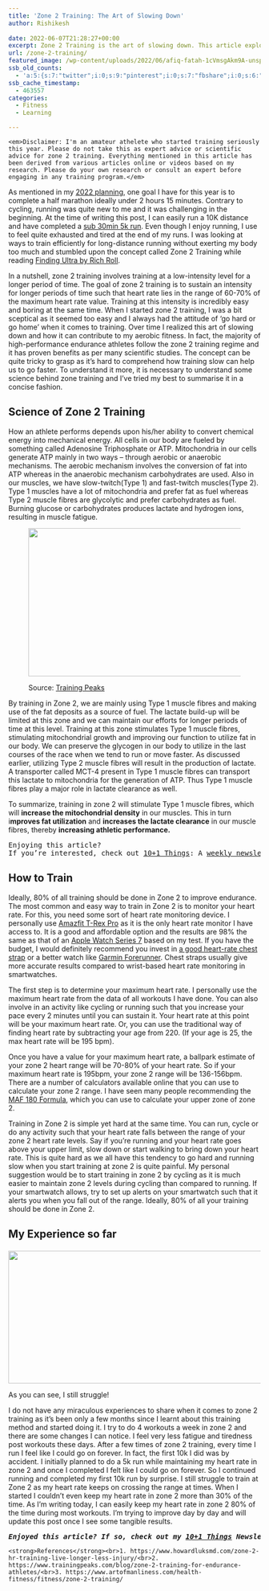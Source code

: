 ```yaml
---
title: 'Zone 2 Training: The Art of Slowing Down'
author: Rishikesh
 
date: 2022-06-07T21:28:27+00:00
excerpt: Zone 2 Training is the art of slowing down. This article explores why and how zone 2 training can make you a better athlete.
url: /zone-2-training/
featured_image: /wp-content/uploads/2022/06/afiq-fatah-1cVmsgAkm9A-unsplash-1200x797.jpg
ssb_old_counts:
  - 'a:5:{s:7:"twitter";i:0;s:9:"pinterest";i:0;s:7:"fbshare";i:0;s:6:"reddit";i:0;s:6:"tumblr";N;}'
ssb_cache_timestamp:
  - 463557
categories:
  - Fitness
  - Learning

---
```

<pre class="wp-block-code"><code>&lt;em>Disclaimer: I'm an amateur athelete who started training seriously this year. Please do not take this as expert advice or scientific advice for zone 2 training. Everything mentioned in this article has been derived from various articles online or videos based on my research. Please do your own research or consult an expert before engaging in any training program.&lt;/em></code></pre>

<p class="has-drop-cap">
  As mentioned in my <a href="https://rishikeshs.com/2022-planning/" title="2022 planning">2022 planning</a>, one goal I have for this year is to complete a half marathon ideally under 2 hours 15 minutes. Contrary to cycling, running was quite new to me and it was challenging in the beginning. At the time of writing this post, I can easily run a 10K distance and have completed a <a href="https://www.strava.com/activities/6845828156" target="_blank" rel="noreferrer noopener" title="sub 30min 5k run">sub 30min 5k run</a>. Even though I enjoy running, I use to feel quite exhausted and tired at the end of my runs. I was looking at ways to train efficiently for long-distance running without exerting my body too much and stumbled upon the concept called Zone 2 Training while reading <a href="https://geni.us/rsh-finding-ultra" rel="sponsored" title="Finding Ultra by Rich Roll">Finding Ultra by Rich Roll</a>.
</p>

In a nutshell, zone 2 training involves training at a low-intensity level for a longer period of time. The goal of zone 2 training is to sustain an intensity for longer periods of time such that heart rate lies in the range of 60-70% of the maximum heart rate value. Training at this intensity is incredibly easy and boring at the same time. When I started zone 2 training, I was a bit sceptical as it seemed too easy and I always had the attitude of &#8216;go hard or go home&#8217; when it comes to training. Over time I realized this art of slowing down and how it can contribute to my aerobic fitness. In fact, the majority of high-performance endurance athletes follow the zone 2 training regime and it has proven benefits as per many scientific studies. The concept can be quite tricky to grasp as it&#8217;s hard to comprehend how training slow can help us to go faster. To understand it more, it is necessary to understand some science behind zone training and I&#8217;ve tried my best to summarise it in a concise fashion.

## Science of Zone 2 Training

How an athlete performs depends upon his/her ability to convert chemical energy into mechanical energy. All cells in our body are fueled by something called Adenosine Triphosphate or ATP. Mitochondria in our cells generate ATP mainly in two ways &#8211; through aerobic or anaerobic mechanisms. The aerobic mechanism involves the conversion of fat into ATP whereas in the anaerobic mechanism carbohydrates are used. Also in our muscles, we have slow-twitch(Type 1) and fast-twitch muscles(Type 2). Type 1 muscles have a lot of mitochondria and prefer fat as fuel whereas Type 2 muscle fibres are glycolytic and prefer carbohydrates as fuel. Burning glucose or carbohydrates produces lactate and hydrogen ions, resulting in muscle fatigue.<figure class="wp-block-image size-full">

[<img decoding="async" loading="lazy" width="580" height="295" src="https://i0.wp.com/rishikeshs.com/wp-content/uploads/2022/06/image-1.png?resize=580%2C295&#038;ssl=1" alt="" class="wp-image-640" srcset="https://i0.wp.com/rishikeshs.com/wp-content/uploads/2022/06/image-1.png?w=649&ssl=1 649w, https://i0.wp.com/rishikeshs.com/wp-content/uploads/2022/06/image-1.png?resize=300%2C153&ssl=1 300w" sizes="(max-width: 580px) 100vw, 580px" data-recalc-dims="1" />][1]<figcaption>Source: <a href="https://www.trainingpeaks.com/blog/zone-2-training-for-endurance-athletes/" target="_blank" rel="noreferrer noopener" title="Training Peaks">Training Peaks</a></figcaption></figure> 

By training in Zone 2, we are mainly using Type 1 muscle fibres and making use of the fat deposits as a source of fuel. The lactate build-up will be limited at this zone and we can maintain our efforts for longer periods of time at this level. Training at this zone stimulates Type 1 muscle fibres, stimulating mitochondrial growth and improving our function to utilize fat in our body. We can preserve the glycogen in our body to utilize in the last courses of the race when we tend to run or move faster. As discussed earlier, utilizing Type 2 muscle fibres will result in the production of lactate. A transporter called MCT-4 present in Type 1 muscle fibres can transport this lactate to mitochondria for the generation of ATP. Thus Type 1 muscle fibres play a major role in lactate clearance as well.

To summarize, training in zone 2 will stimulate Type 1 muscle fibres, which will **increase the mitochondrial density** in our muscles. This in turn i**mproves fat utilization** and **increases the lactate clearance** in our muscle fibres, thereby **increasing athletic performance.**

<pre class="wp-block-preformatted">Enjoying this article?
If you’re interested, check out&nbsp;<a href="https://rishikesh.substack.com/about" target="_blank" rel="noreferrer noopener">10+1 Things</a>: A&nbsp;<a href="https://rishikesh.substack.com/" target="_blank" rel="noreferrer noopener">weekly newsletter</a>&nbsp;finely curated by me featuring 11 interesting things to feature your curiosity. <em><a href="https://rishikesh.substack.com/archive/" target="_blank" rel="noreferrer noopener">Check out the Archive!</a></em></pre>

## How to Train

Ideally, 80% of all training should be done in Zone 2 to improve endurance. The most common and easy way to train in Zone 2 is to monitor your heart rate. For this, you need some sort of heart rate monitoring device. I personally use <a href="https://geni.us/rsh-trex-pro" target="_blank" rel="noreferrer noopener sponsored" title="Amazfit T-Rex Pro">Amazfit T-Rex Pro</a> as it is the only heart rate monitor I have access to. It is a good and affordable option and the results are 98% the same as that of an <a href="https://geni.us/rsh-apple-watch7" target="_blank" rel="noreferrer noopener sponsored" title="Apple Watch Series 7">Apple Watch Series 7</a> based on my test. If you have the budget, I would definitely recommend you invest in <a href="https://geni.us/rsh-garmin-hrm" target="_blank" rel="noreferrer noopener sponsored" title=" a good heart-rate chest strap">a good heart-rate chest strap</a> or a better watch like <a href="https://geni.us/rsh-forerunner-945" target="_blank" rel="noreferrer noopener sponsored" title="Garmin Forerunner">Garmin Forerunner</a>. Chest straps usually give more accurate results compared to wrist-based heart rate monitoring in smartwatches.

The first step is to determine your maximum heart rate. I personally use the maximum heart rate from the data of all workouts I have done. You can also involve in an activity like cycling or running such that you increase your pace every 2 minutes until you can sustain it. Your heart rate at this point will be your maximum heart rate. Or, you can use the traditional way of finding heart rate by subtracting your age from 220. (If your age is 25, the max heart rate will be 195 bpm).

Once you have a value for your maximum heart rate, a ballpark estimate of your zone 2 heart range will be 70-80% of your heart rate. So if your maximum heart rate is 195bpm, your zone 2 range will be 136-156bpm. There are a number of calculators available online that you can use to calculate your zone 2 range. I have seen many people recommending the <a href="https://philmaffetone.com/180-formula/" target="_blank" rel="noreferrer noopener" title="MAF 180 Formula">MAF 180 Formula</a>, which you can use to calculate your upper zone of zone 2.

Training in Zone 2 is simple yet hard at the same time. You can run, cycle or do any activity such that your heart rate falls between the range of your zone 2 heart rate levels. Say if you&#8217;re running and your heart rate goes above your upper limit, slow down or start walking to bring down your heart rate. This is quite hard as we all have this tendency to go hard and running slow when you start training at zone 2 is quite painful. My personal suggestion would be to start training in zone 2 by cycling as it is much easier to maintain zone 2 levels during cycling than compared to running. If your smartwatch allows, try to set up alerts on your smartwatch such that it alerts you when you fall out of the range. Ideally, 80% of all your training should be done in Zone 2.

## My Experience so far<figure class="wp-block-image size-large">

<img decoding="async" loading="lazy" width="580" height="264" src="https://i0.wp.com/rishikeshs.com/wp-content/uploads/2022/06/image.png?resize=580%2C264&#038;ssl=1" alt="" class="wp-image-639" srcset="https://i0.wp.com/rishikeshs.com/wp-content/uploads/2022/06/image.png?resize=1024%2C466&ssl=1 1024w, https://i0.wp.com/rishikeshs.com/wp-content/uploads/2022/06/image.png?resize=300%2C136&ssl=1 300w, https://i0.wp.com/rishikeshs.com/wp-content/uploads/2022/06/image.png?resize=768%2C349&ssl=1 768w, https://i0.wp.com/rishikeshs.com/wp-content/uploads/2022/06/image.png?resize=1200%2C546&ssl=1 1200w, https://i0.wp.com/rishikeshs.com/wp-content/uploads/2022/06/image.png?w=1266&ssl=1 1266w" sizes="(max-width: 580px) 100vw, 580px" data-recalc-dims="1" /> <figcaption>As you can see, I still struggle!</figcaption></figure> 

I do not have any miraculous experiences to share when it comes to zone 2 training as it&#8217;s been only a few months since I learnt about this training method and started doing it. I try to do 4 workouts a week in zone 2 and there are some changes I can notice. I feel very less fatigue and tiredness post workouts these days. After a few times of zone 2 training, every time I run I feel like I could go on forever. In fact, the first 10k I did was by accident. I initially planned to do a 5k run while maintaining my heart rate in zone 2 and once I completed I felt like I could go on forever. So I continued running and completed my first 10k run by surprise. I still struggle to train at Zone 2 as my heart rate keeps on crossing the range at times. When I started I couldn&#8217;t even keep my heart rate in zone 2 more than 30% of the time. As I&#8217;m writing today, I can easily keep my heart rate in zone 2 80% of the time during most workouts. I&#8217;m trying to improve day by day and will update this post once I see some tangible results.

<pre class="wp-block-preformatted"><em><strong>Enjoyed this article? If so, check out my <a href="https://rishikesh.substack.com/" target="_blank" rel="noreferrer noopener">10+1 Things</a> Newsletter that I send out every Sunday. It contains 11 interesting Things I thought were worth sharing including books,articles, projects, and other things I'm curious about. <a href="https://rishikeshs.com/newsletter/" target="_blank" rel="noreferrer noopener">Click here </a>if you would like to check out the previous issues and may be subscribe! </strong></em>
</pre>

<pre class="wp-block-code"><code>&lt;strong>References&lt;/strong>&lt;br>1. https://www.howardluksmd.com/zone-2-hr-training-live-longer-less-injury/&lt;br>2. https://www.trainingpeaks.com/blog/zone-2-training-for-endurance-athletes/&lt;br>3. https://www.artofmanliness.com/health-fitness/fitness/zone-2-training/</code></pre>

 [1]: https://www.trainingpeaks.com/blog/zone-2-training-for-endurance-athletes/